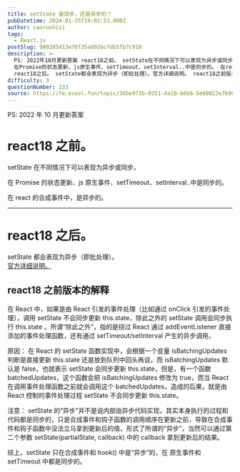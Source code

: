 ```yaml
---
title: setState 是同步，还是异步的？
pubDatetime: 2024-01-25T19:02:51.000Z
author: caorushizi
tags:
  - React.js
postSlug: 980305413e78f35a0926cfdb5fb7c910
description: >-
  PS: 2022年10月更新答案 react18之前。 setState在不同情况下可以表现为异步或同步。
  在Promise的状态更新、js原生事件、setTimeout、setInterval..中是同步的。 在react的合成事件中，是异步的。
  react18之后。 setState都会表现为异步（即批处理）。官方详细说明。 react18之前版本的解释 在React中，如果是由React引发
difficulty: 3
questionNumber: 333
source: https://fe.ecool.fun/topic/36be973b-0351-4a18-b6b8-5e68023e7b96
---
```


PS: 2022 年 10 月更新答案

# react18 之前。

setState 在不同情况下可以表现为异步或同步。

在 Promise 的状态更新、js 原生事件、setTimeout、setInterval..中是同步的。

在 react 的合成事件中，是异步的。

---

# react18 之后。

setState 都会表现为异步（即批处理）。  
[官方详细说明。](https://github.com/reactwg/react-18/discussions/21)

## react18 之前版本的解释

在 React 中，如果是由 React 引发的事件处理（比如通过 onClick 引发的事件处理），调用 setState 不会同步更新 this.state，除此之外的 setState 调用会同步执行 this.state 。所谓“除此之外”，指的是绕过 React 通过 addEventListener 直接添加的事件处理函数，还有通过 setTimeout/setInterval 产生的异步调用。

原因： 在 React 的 setState 函数实现中，会根据一个变量 isBatchingUpdates 判断是直接更新 this.state 还是放到队列中回头再说，而 isBatchingUpdates 默认是 false，也就表示 setState 会同步更新 this.state，但是，有一个函数 batchedUpdates，这个函数会把 isBatchingUpdates 修改为 true，而当 React 在调用事件处理函数之前就会调用这个 batchedUpdates，造成的后果，就是由 React 控制的事件处理过程 setState 不会同步更新 this.state。

注意： setState 的“异步”并不是说内部由异步代码实现，其实本身执行的过程和代码都是同步的，只是合成事件和钩子函数的调用顺序在更新之前，导致在合成事件和钩子函数中没法立马拿到更新后的值，形式了所谓的“异步”，当然可以通过第二个参数 setState(partialState, callback) 中的 callback 拿到更新后的结果。

综上，setState 只在合成事件和 hook() 中是“异步”的，在 原生事件和 setTimeout 中都是同步的。
